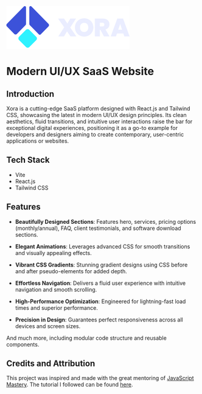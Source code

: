 ![Xora](/public/images/xora.svg)

# Modern UI/UX SaaS Website

## Introduction

Xora is a cutting-edge SaaS platform designed with React.js and Tailwind CSS, showcasing the latest in modern UI/UX design principles. Its clean aesthetics, fluid transitions, and intuitive user interactions raise the bar for exceptional digital experiences, positioning it as a go-to example for developers and designers aiming to create contemporary, user-centric applications or websites.

## Tech Stack

- Vite
- React.js
- Tailwind CSS

## Features

- **Beautifully Designed Sections**: Features hero, services, pricing options (monthly/annual), FAQ, client testimonials, and software download sections.

- **Elegant Animations**: Leverages advanced CSS for smooth transitions and visually appealing effects.

- **Vibrant CSS Gradients**: Stunning gradient designs using CSS before and after pseudo-elements for added depth.

- **Effortless Navigation**: Delivers a fluid user experience with intuitive navigation and smooth scrolling.

- **High-Performance Optimization**: Engineered for lightning-fast load times and superior performance.

- **Precision in Design**: Guarantees perfect responsiveness across all devices and screen sizes.

And much more, including modular code structure and reusable components.

## Credits and Attribution

This project was inspired and made with the great mentoring of [JavaScript Mastery](https://www.youtube.com/@javascriptmastery). The tutorial I followed can be found [here](https://youtu.be/ukiGFmZ32YA?si=tgHFnaxY3BLnrfej).

